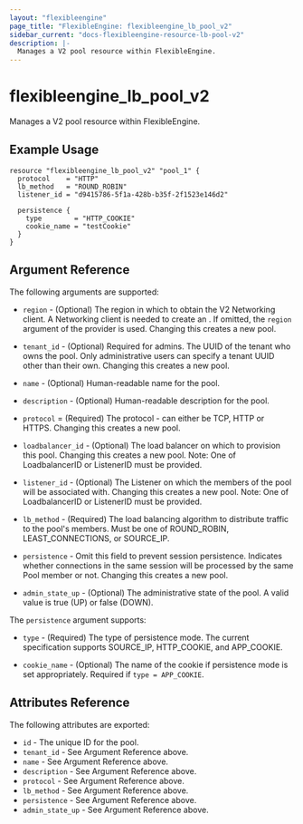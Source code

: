 ```yaml
---
layout: "flexibleengine"
page_title: "FlexibleEngine: flexibleengine_lb_pool_v2"
sidebar_current: "docs-flexibleengine-resource-lb-pool-v2"
description: |-
  Manages a V2 pool resource within FlexibleEngine.
---
```


# flexibleengine\_lb\_pool\_v2

Manages a V2 pool resource within FlexibleEngine.

## Example Usage

```hcl
resource "flexibleengine_lb_pool_v2" "pool_1" {
  protocol    = "HTTP"
  lb_method   = "ROUND_ROBIN"
  listener_id = "d9415786-5f1a-428b-b35f-2f1523e146d2"

  persistence {
    type        = "HTTP_COOKIE"
    cookie_name = "testCookie"
  }
}
```

## Argument Reference

The following arguments are supported:

* `region` - (Optional) The region in which to obtain the V2 Networking client.
    A Networking client is needed to create an . If omitted, the
    `region` argument of the provider is used. Changing this creates a new
    pool.

* `tenant_id` - (Optional) Required for admins. The UUID of the tenant who owns
    the pool.  Only administrative users can specify a tenant UUID
    other than their own. Changing this creates a new pool.

* `name` - (Optional) Human-readable name for the pool.

* `description` - (Optional) Human-readable description for the pool.

* `protocol` = (Required) The protocol - can either be TCP, HTTP or HTTPS.
    Changing this creates a new pool.

* `loadbalancer_id` - (Optional) The load balancer on which to provision this
    pool. Changing this creates a new pool.
    Note:  One of LoadbalancerID or ListenerID must be provided.

* `listener_id` - (Optional) The Listener on which the members of the pool
    will be associated with. Changing this creates a new pool.
	Note:  One of LoadbalancerID or ListenerID must be provided.

* `lb_method` - (Required) The load balancing algorithm to
    distribute traffic to the pool's members. Must be one of
    ROUND_ROBIN, LEAST_CONNECTIONS, or SOURCE_IP.

* `persistence` - Omit this field to prevent session persistence.  Indicates
    whether connections in the same session will be processed by the same Pool
    member or not. Changing this creates a new pool.

* `admin_state_up` - (Optional) The administrative state of the pool.
    A valid value is true (UP) or false (DOWN).

The `persistence` argument supports:

* `type` - (Required) The type of persistence mode. The current specification
    supports SOURCE_IP, HTTP_COOKIE, and APP_COOKIE.

* `cookie_name` - (Optional) The name of the cookie if persistence mode is set
    appropriately. Required if `type = APP_COOKIE`.

## Attributes Reference

The following attributes are exported:

* `id` - The unique ID for the pool.
* `tenant_id` - See Argument Reference above.
* `name` - See Argument Reference above.
* `description` - See Argument Reference above.
* `protocol` - See Argument Reference above.
* `lb_method` - See Argument Reference above.
* `persistence` - See Argument Reference above.
* `admin_state_up` - See Argument Reference above.
